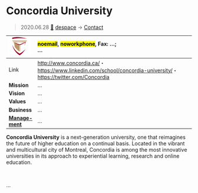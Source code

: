 # Concordia University
> 2020.06.28 [🚀](../index/index.md) [despace](index.md) → [Contact](contact.md)

|[![](f/con/c/concordia_univ_logo1_thumb.png)](f/con/c/concordia_univ_logo1.png)|<mark>noemail</mark>, <mark>noworkphone</mark>, Fax: …;<br> *…*|
|:--|:--|
|Link|<http://www.concordia.ca/>・ <https://www.linkedin.com/school/concordia-university/>・ <https://twitter.com/Concordia>|
|**Mission**|…|
|**Vision**|…|
|**Values**|…|
|**Business**|…|
|**[Manage-<br>ment](mgmt.md)**|…|

**Concordia University** is a next-generation university, one that reimagines the future of higher education on a continual basis. Located in the vibrant and multicultural city of Montreal, Concordia is among the most innovative universities in its approach to experiential learning, research and online education.

<p style="page-break-after:always"> </p>

…

